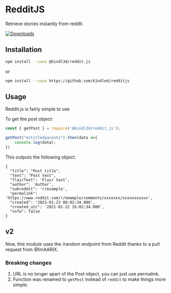 # RedditJS
Retrieve stories instantly from reddit.
<p><a href="https://www.npmjs.com/package/@kindl3d/reddit.js" rel="nofollow"><img src="https://badgen.net/npm/dt/@kindl3d/reddit.js" alt="Downloads" /></a></p>

## Installation
```bash
npm install --save @kindl3d/reddit.js
```
or
```bash
npm install --save https://github.com/k1ndled/redditjs
```

## Usage

Reddit.js is fairly simple to use

To get the post object:

```javascript
const { getPost } = require('@kindl3d/reddit.js');

getPost("entitledparents").then(data =>{
	console.log(data);
})
```

This outputs the following object:

```
{
  "title": "Post title",
  "text": "Post text",
  "flairText": 'Flair text',
  "author": 'Author',
  "subreddit": 'r/example',
  "permalink": 'https://www.reddit.com/r/emample/comments/xxxxxxx/xxxxxxxxxxx',
  "created": '2021-01-23 00:02:34.000',
  "created_utc": '2021-01-22 16:02:34.000',
  "nsfw": false
}
```

## v2

Now, this module uses the /random endpoint from Reddit thanks to a pull request from @ImAARIX.

### Breaking changes

1) URL is no longer apart of the Post object, you can just use permalink.
2) Function was renamed to `getPost` instead of `reddit` to make things more simple.



